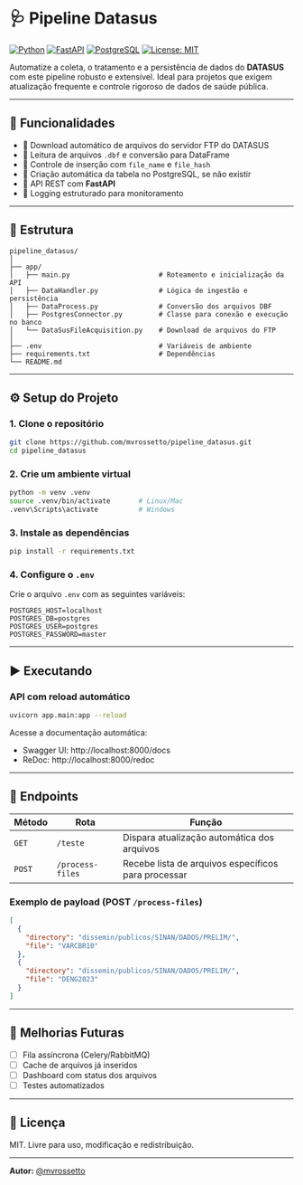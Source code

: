 # 🩺 Pipeline Datasus

[![Python](https://img.shields.io/badge/Python-3.10%2B-blue.svg)](https://www.python.org/)
[![FastAPI](https://img.shields.io/badge/FastAPI-API-green)](https://fastapi.tiangolo.com/)
[![PostgreSQL](https://img.shields.io/badge/PostgreSQL-%20Relational%20DB-blue)](https://www.postgresql.org/)
[![License: MIT](https://img.shields.io/badge/License-MIT-yellow.svg)](https://opensource.org/licenses/MIT)

Automatize a coleta, o tratamento e a persistência de dados do **DATASUS** com este pipeline robusto e extensível. Ideal para projetos que exigem atualização frequente e controle rigoroso de dados de saúde pública.

---

## 🚀 Funcionalidades

- 🔹 Download automático de arquivos do servidor FTP do DATASUS
- 🔹 Leitura de arquivos `.dbf` e conversão para DataFrame
- 🔹 Controle de inserção com `file_name` e `file_hash`
- 🔹 Criação automática da tabela no PostgreSQL, se não existir
- 🔹 API REST com **FastAPI**
- 🔹 Logging estruturado para monitoramento

---

## 📂 Estrutura

```
pipeline_datasus/
│
├── app/
│   ├── main.py                      # Roteamento e inicialização da API
│   ├── DataHandler.py               # Lógica de ingestão e persistência
│   ├── DataProcess.py               # Conversão dos arquivos DBF
│   ├── PostgresConnector.py         # Classe para conexão e execução no banco
│   └── DataSusFileAcquisition.py    # Download de arquivos do FTP
│
├── .env                             # Variáveis de ambiente
├── requirements.txt                 # Dependências
└── README.md
```

---

## ⚙️ Setup do Projeto

### 1. Clone o repositório

```bash
git clone https://github.com/mvrossetto/pipeline_datasus.git
cd pipeline_datasus
```

### 2. Crie um ambiente virtual

```bash
python -m venv .venv
source .venv/bin/activate       # Linux/Mac
.venv\Scripts\activate          # Windows
```

### 3. Instale as dependências

```bash
pip install -r requirements.txt
```

### 4. Configure o `.env`

Crie o arquivo `.env` com as seguintes variáveis:

```
POSTGRES_HOST=localhost
POSTGRES_DB=postgres
POSTGRES_USER=postgres
POSTGRES_PASSWORD=master
```

---

## ▶️ Executando

### API com reload automático

```bash
uvicorn app.main:app --reload
```

Acesse a documentação automática:
- Swagger UI: http://localhost:8000/docs  
- ReDoc: http://localhost:8000/redoc

---

## 📡 Endpoints

| Método | Rota             | Função                                         |
|--------|------------------|------------------------------------------------|
| `GET`  | `/teste`         | Dispara atualização automática dos arquivos   |
| `POST` | `/process-files` | Recebe lista de arquivos específicos para processar |

### Exemplo de payload (POST `/process-files`)

```json
[
  {
    "directory": "dissemin/publicos/SINAN/DADOS/PRELIM/",
    "file": "VARCBR10"
  },
  {
    "directory": "dissemin/publicos/SINAN/DADOS/PRELIM/",
    "file": "DENG2023"
  }
]
```

---

## 🔧 Melhorias Futuras

- [ ] Fila assíncrona (Celery/RabbitMQ)
- [ ] Cache de arquivos já inseridos
- [ ] Dashboard com status dos arquivos
- [ ] Testes automatizados

---

## 📝 Licença

MIT. Livre para uso, modificação e redistribuição.

---

**Autor:** [@mvrossetto](https://github.com/mvrossetto)
